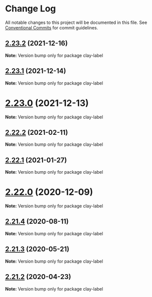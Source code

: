 # Change Log

All notable changes to this project will be documented in this file.
See [Conventional Commits](https://conventionalcommits.org) for commit guidelines.

## [2.23.2](https://github.com/liferay/clay/compare/v2.23.1...v2.23.2) (2021-12-16)

**Note:** Version bump only for package clay-label





## [2.23.1](https://github.com/liferay/clay/tree/master/packages/clay-label/compare/v2.23.0...v2.23.1) (2021-12-14)

**Note:** Version bump only for package clay-label





# [2.23.0](https://github.com/liferay/clay/tree/master/packages/clay-label/compare/v2.22.4...v2.23.0) (2021-12-13)

**Note:** Version bump only for package clay-label





## [2.22.2](https://github.com/liferay/clay/tree/master/packages/clay-label/compare/v2.22.1...v2.22.2) (2021-02-11)

**Note:** Version bump only for package clay-label





## [2.22.1](https://github.com/liferay/clay/tree/master/packages/clay-label/compare/v2.22.0...v2.22.1) (2021-01-27)

**Note:** Version bump only for package clay-label





# [2.22.0](https://github.com/liferay/clay/tree/master/packages/clay-label/compare/v2.21.5...v2.22.0) (2020-12-09)

**Note:** Version bump only for package clay-label





## [2.21.4](https://github.com/liferay/clay/tree/master/packages/clay-label/compare/v2.21.3...v2.21.4) (2020-08-11)

**Note:** Version bump only for package clay-label





## [2.21.3](https://github.com/liferay/clay/tree/master/packages/clay-label/compare/v2.21.2...v2.21.3) (2020-05-21)

**Note:** Version bump only for package clay-label





## [2.21.2](https://github.com/liferay/clay/tree/master/packages/clay-label/compare/v2.21.1...v2.21.2) (2020-04-23)

**Note:** Version bump only for package clay-label

